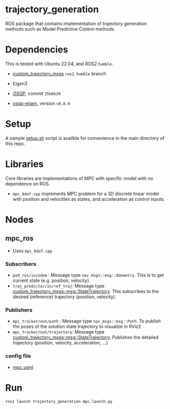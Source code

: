 # trajectory_generation
ROS package that contains implementation of trajectory generation methods such as Model Predictive Control methods.

# Dependencies
This is tested with Ubuntu 22.04, and ROS2 `humble`.


* [custom_trajectory_msgs](https://github.com/mzahana/custom_trajectory_msgs/tree/ros2_humble) `ros2_humble` branch

* Eigen3

* [OSQP](https://github.com/osqp/osqp.git), commit `25b6b39`

* [osqp-eigen](https://github.com/robotology/osqp-eigen.git), version `v0.8.0`

# Setup
A sample [setup.sh](setup.sh) script is availble for convenience in the main directory of this repo.

# Libraries
Core libraries are implementations of MPC with specific model with no dependence on ROS.

* `mpc_6dof.cpp` implements MPC problem for a 3D discrete linear model with position and velocities as states, and acceleration as control inputs.

# Nodes

## mpc_ros
* Uses `mpc_6dof.cpp`

### Subscribers
* `px4_ros/in/odom` : Message type `nav_msgs::msg::Odometry`. This is to get current state (e.g. position, velocity)
* `traj_predictor/in/ref_traj`: Message type [custom_trajectory_msgs::msg::StateTrajectory](https://github.com/mzahana/custom_trajectory_msgs/blob/ros2_humble/msg/StateTrajectory.msg). This subscribes to the desired (reference) trajectory (position, velocity).
### Publishers
* `mpc_tracker/out/path` : Message type `nav_msgs::msg::Path`. To publish the poses of the solution state trajectory to visualize in RViz2
* `mpc_tracker/out/trajectory`: Message type [custom_trajectory_msgs::msg::StateTrajectory](https://github.com/mzahana/custom_trajectory_msgs/blob/ros2_humble/msg/StateTrajectory.msg). Publishes the detailed trajectory (position, velocity, acceleration, ...)


### config file
* [mpc.yaml](config/mpc.yaml)

# Run

```bash
ros2 launch trajectory_generation mpc.launch.py 
```
